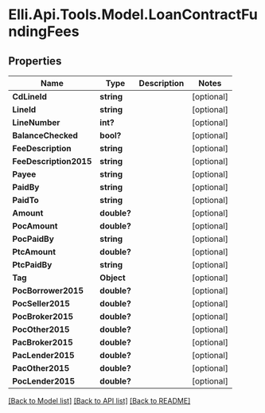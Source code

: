 # Elli.Api.Tools.Model.LoanContractFundingFees
## Properties

Name | Type | Description | Notes
------------ | ------------- | ------------- | -------------
**CdLineId** | **string** |  | [optional] 
**LineId** | **string** |  | [optional] 
**LineNumber** | **int?** |  | [optional] 
**BalanceChecked** | **bool?** |  | [optional] 
**FeeDescription** | **string** |  | [optional] 
**FeeDescription2015** | **string** |  | [optional] 
**Payee** | **string** |  | [optional] 
**PaidBy** | **string** |  | [optional] 
**PaidTo** | **string** |  | [optional] 
**Amount** | **double?** |  | [optional] 
**PocAmount** | **double?** |  | [optional] 
**PocPaidBy** | **string** |  | [optional] 
**PtcAmount** | **double?** |  | [optional] 
**PtcPaidBy** | **string** |  | [optional] 
**Tag** | **Object** |  | [optional] 
**PocBorrower2015** | **double?** |  | [optional] 
**PocSeller2015** | **double?** |  | [optional] 
**PocBroker2015** | **double?** |  | [optional] 
**PocOther2015** | **double?** |  | [optional] 
**PacBroker2015** | **double?** |  | [optional] 
**PacLender2015** | **double?** |  | [optional] 
**PacOther2015** | **double?** |  | [optional] 
**PocLender2015** | **double?** |  | [optional] 

[[Back to Model list]](../README.md#documentation-for-models) [[Back to API list]](../README.md#documentation-for-api-endpoints) [[Back to README]](../README.md)


